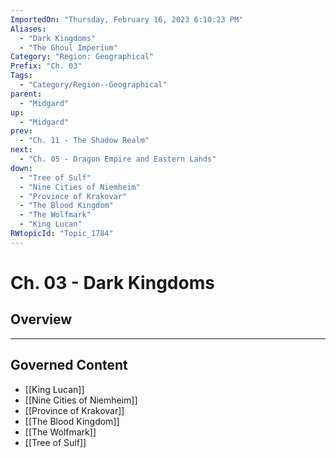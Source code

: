 ```yaml
---
ImportedOn: "Thursday, February 16, 2023 6:10:23 PM"
Aliases:
  - "Dark Kingdoms"
  - "The Ghoul Imperium"
Category: "Region: Geographical"
Prefix: "Ch. 03"
Tags:
  - "Category/Region--Geographical"
parent:
  - "Midgard"
up:
  - "Midgard"
prev:
  - "Ch. 11 - The Shadow Realm"
next:
  - "Ch. 05 - Dragon Empire and Eastern Lands"
down:
  - "Tree of Sulf"
  - "Nine Cities of Niemheim"
  - "Province of Krakovar"
  - "The Blood Kingdom"
  - "The Wolfmark"
  - "King Lucan"
RWtopicId: "Topic_1784"
---
```

# Ch. 03 - Dark Kingdoms
## Overview
---
## Governed Content
- [[King Lucan]]
- [[Nine Cities of Niemheim]]
- [[Province of Krakovar]]
- [[The Blood Kingdom]]
- [[The Wolfmark]]
- [[Tree of Sulf]]

